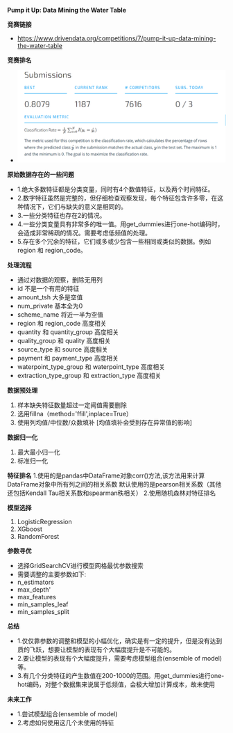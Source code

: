 **Pump it Up: Data Mining the Water Table**

**竞赛链接**
+ <https://www.drivendata.org/competitions/7/pump-it-up-data-mining-the-water-table>

**竞赛排名**
+ <img src="https://github.com/jiwawa112/Competition/raw/master/Data-Mining-the-Water-Table/images/rank.png" width="500">


**原始数据存在的一些问题**
+ 1.绝大多数特征都是分类变量，同时有4个数值特征，以及两个时间特征。
+ 2.数字特征虽然是完整的，但仔细检查观察发现，每个特征包含许多零，在这种情况下，它们与缺失的意义是相同的。
+ 3.一些分类特征也存在2的情况。
+ 4.一些分类变量具有非常多的唯一值。用get_dummies进行one-hot编码时，会造成非常稀疏的情况。需要考虑低频值的处理。
+ 5.存在多个冗余的特征，它们或多或少包含一些相同或类似的数据。例如region 和 region_code。

**处理流程**
+ 通过对数据的观察，删除无用列
+ id 不是一个有用的特征
+ amount_tsh 大多是空值
+ num_private 基本全为0 
+ scheme_name 将近一半为空值
+ region 和 region_code 高度相关
+ quantity 和 quantity_group 高度相关
+ quality_group 和 quality 高度相关
+ source_type 和 source 高度相关
+ payment 和 payment_type 高度相关
+ waterpoint_type_group 和 waterpoint_type 高度相关
+ extraction_type_group 和 extraction_type 高度相关

**数据预处理**
1. 样本缺失特征数量超过一定阈值需要删除
2. 选用fillna（method='ffill',inplace=True）
3. 使用列均值/中位数/众数填补 [均值填补会受到存在异常值的影响]

**数据归一化**
1. 最大最小归一化
2. 标准归一化

**特征排名**
1.使用的是pandas中DataFrame对象corr()方法,该方法用来计算DataFrame对象中所有列之间的相关系数
默认使用的是pearson相关系数（其他还包括Kendall Tau相关系数和spearman秩相关）
2.使用随机森林对特征排名

**模型选择**
1. LogisticRegression
2. XGboost
3. RandomForest

**参数寻优**
+ 选择GridSearchCV进行模型网格最优参数搜索
+ 需要调整的主要参数如下:
+ n_estimators
+ max_depth'       
+ max_features
+ min_samples_leaf
+ min_samples_split

**总结**
+ 1.仅仅靠参数的调整和模型的小幅优化，确实是有一定的提升，但是没有达到质的飞跃，想要让模型的表现有个大幅度提升是不可能的。
+ 2.要让模型的表现有个大幅度提升，需要考虑模型组合(ensemble of model)等。
+ 3.有几个分类特征的产生数值在200-1000的范围。用get_dummies进行one-hot编码，对整个数据集来说属于低频值，会极大增加计算成本，故未使用

**未来工作**
+ 1.尝试模型组合(ensemble of model)
+ 2.考虑如何使用这几个未使用的特征
